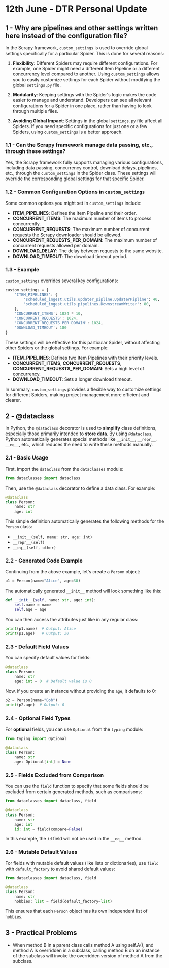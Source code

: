 # 12th June - DTR Personal Update
## 1 - Why are pipelines and other settings written here instead of the configuration file?

In the Scrapy framework, `custom_settings` is used to override global settings specifically for a particular Spider. This is done for several reasons:

1. **Flexibility**: Different Spiders may require different configurations. For example, one Spider might need a different Item Pipeline or a different concurrency level compared to another. Using `custom_settings` allows you to easily customize settings for each Spider without modifying the global `settings.py` file.

2. **Modularity**: Keeping settings with the Spider's logic makes the code easier to manage and understand. Developers can see all relevant configurations for a Spider in one place, rather than having to look through multiple files.

3. **Avoiding Global Impact**: Settings in the global `settings.py` file affect all Spiders. If you need specific configurations for just one or a few Spiders, using `custom_settings` is a better approach.

### 1.1 - Can the Scrapy framework manage data passing, etc., through these settings?

Yes, the Scrapy framework fully supports managing various configurations, including data passing, concurrency control, download delays, pipelines, etc., through the `custom_settings` in the Spider class. These settings will override the corresponding global settings for that specific Spider.

### 1.2 - Common Configuration Options in `custom_settings`

Some common options you might set in `custom_settings` include:

- **ITEM_PIPELINES**: Defines the Item Pipeline and their order.
- **CONCURRENT_ITEMS**: The maximum number of items to process concurrently.
- **CONCURRENT_REQUESTS**: The maximum number of concurrent requests the Scrapy downloader should be allowed.
- **CONCURRENT_REQUESTS_PER_DOMAIN**: The maximum number of concurrent requests allowed per domain.
- **DOWNLOAD_DELAY**: The delay between requests to the same website.
- **DOWNLOAD_TIMEOUT**: The download timeout period.

### 1.3 - Example

`custom_settings` overrides several key configurations:

```python
custom_settings = {
    'ITEM_PIPELINES': {
        'scheduled_ingest.utils.updater_pipline.UpdaterPipline': 40,
        'scheduled_ingest.utils.pipelines.DownstreamWriter': 80,
    },
    'CONCURRENT_ITEMS': 1024 * 10,
    'CONCURRENT_REQUESTS': 1024,
    'CONCURRENT_REQUESTS_PER_DOMAIN': 1024,
    'DOWNLOAD_TIMEOUT': 180
}
```

These settings will be effective for this particular Spider, without affecting other Spiders or the global settings. For example:

- **ITEM_PIPELINES**: Defines two Item Pipelines with their priority levels.
- **CONCURRENT_ITEMS**, **CONCURRENT_REQUESTS**, **CONCURRENT_REQUESTS_PER_DOMAIN**: Sets a high level of concurrency.
- **DOWNLOAD_TIMEOUT**: Sets a longer download timeout.

In summary, `custom_settings` provides a flexible way to customize settings for different Spiders, making project management more efficient and clearer.

## 2 - @dataclass
In Python, the `@dataclass` decorator is used to **simplify** class definitions, especially those primarily intended to **store data**. By using `@dataclass`, Python automatically generates special methods like `__init__`, `__repr__`, `__eq__`, etc., which reduces the need to write these methods manually.

### 2.1 - Basic Usage

First, import the `dataclass` from the `dataclasses` module:

```python
from dataclasses import dataclass
```

Then, use the `@dataclass` decorator to define a data class. For example:

```python
@dataclass
class Person:
    name: str
    age: int
```

This simple definition automatically generates the following methods for the `Person` class:

- `__init__(self, name: str, age: int)`
- `__repr__(self)`
- `__eq__(self, other)`

### 2.2 - Generated Code Example

Continuing from the above example, let's create a `Person` object:

```python
p1 = Person(name="Alice", age=30)
```

The automatically generated `__init__` method will look something like this:

```python
def __init__(self, name: str, age: int):
    self.name = name
    self.age = age
```

You can then access the attributes just like in any regular class:

```python
print(p1.name)  # Output: Alice
print(p1.age)   # Output: 30
```

### 2.3 - Default Field Values

You can specify default values for fields:

```python
@dataclass
class Person:
    name: str
    age: int = 0  # Default value is 0
```

Now, if you create an instance without providing the `age`, it defaults to 0:

```python
p2 = Person(name="Bob")
print(p2.age)  # Output: 0
```

### 2.4 - Optional Field Types

For **optional** fields, you can use `Optional` from the `typing` module:

```python
from typing import Optional

@dataclass
class Person:
    name: str
    age: Optional[int] = None
```

### 2.5 - Fields Excluded from Comparison

You can use the `field` function to specify that some fields should be excluded from certain generated methods, such as comparisons:

```python
from dataclasses import dataclass, field

@dataclass
class Person:
    name: str
    age: int
    id: int = field(compare=False)
```

In this example, the `id` field will not be used in the `__eq__` method.

### 2.6 - Mutable Default Values

For fields with mutable default values (like lists or dictionaries), use `field` with `default_factory` to avoid shared default values:

```python
from dataclasses import dataclass, field

@dataclass
class Person:
    name: str
    hobbies: list = field(default_factory=list)
```

This ensures that each `Person` object has its own independent list of `hobbies`.




## 3 - Practical Problems
- When method B in a parent class calls method A using self.A(), and method A is overridden in a subclass, calling method B on an instance of the subclass will invoke the overridden version of method A from the subclass.





